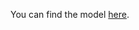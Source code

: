 You can find the model <a href="https://labs-publications.s3.eu-west-1.amazonaws.com/1655386134_grand_ethiopian_renaissance_dam.html" target="_blank">here</a>.